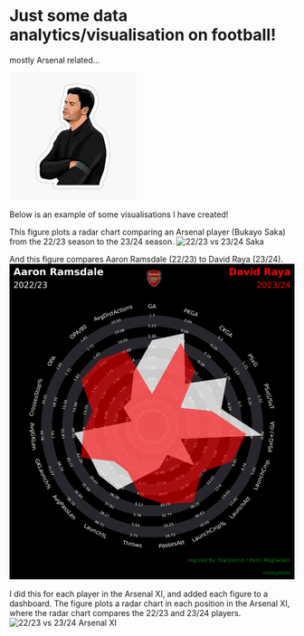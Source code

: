 # Just some data analytics/visualisation on football! 
mostly Arsenal related...

![Alt text](images/arteta.png)

Below is an example of some visualisations I have created!

This figure plots a radar chart comparing an Arsenal player (Bukayo Saka) from the 22/23 season to the 23/24 season.
![22/23 vs 23/24 Saka](/outputs/arsenal/Saka2023vsSaka2024.png)

And this figure compares Aaron Ramsdale (22/23) to David Raya (23/24).
![22/23 vs 23/24 GK](/outputs/arsenal/Ramsdale2023vsRaya2024.jpg)

I did this for each player in the Arsenal XI, and added each figure to a dashboard.
The figure plots a radar chart in each position in the Arsenal XI, where the radar chart compares the 22/23 and 23/24 players. 
![22/23 vs 23/24 Arsenal XI](/outputs/arsenal/ArsenalDashboard.png)